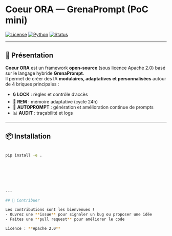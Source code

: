 # Coeur ORA — GrenaPrompt (PoC mini)

[![License](https://img.shields.io/badge/License-Apache_2.0-blue.svg)](https://opensource.org/licenses/Apache-2.0)
[![Python](https://img.shields.io/badge/Python-3.10%2B-green.svg)](https://www.python.org/)
[![Status](https://img.shields.io/badge/Status-Alpha-orange.svg)]()

---

## 🚀 Présentation

**Coeur ORA** est un framework **open-source** (sous licence Apache 2.0) basé sur le langage hybride **GrenaPrompt**.  
Il permet de créer des IA **modulaires, adaptatives et personnalisées** autour de 4 briques principales :  

- 🔒 **LOCK** : règles et contrôle d’accès  
- 🧠 **REM** : mémoire adaptative (cycle 24h)  
- 🤖 **AUTOPROMPT** : génération et amélioration continue de prompts  
- 📊 **AUDIT** : traçabilité et logs  

---

## 📦 Installation

```bash

pip install -e .







---

## 🤝 Contribuer

Les contributions sont les bienvenues !  
- Ouvrez une **issue** pour signaler un bug ou proposer une idée  
- Faites une **pull request** pour améliorer le code  

Licence : **Apache 2.0**
